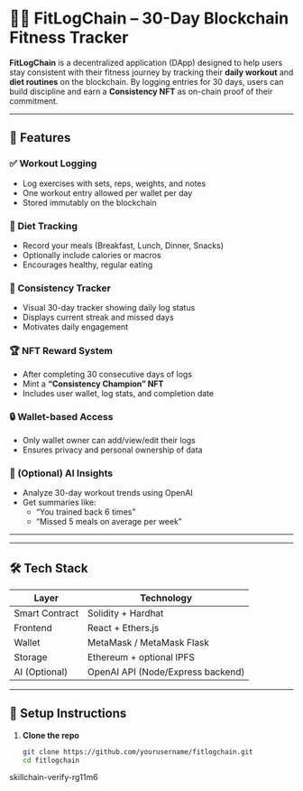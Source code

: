 # 🏋️‍♂️ FitLogChain – 30-Day Blockchain Fitness Tracker

**FitLogChain** is a decentralized application (DApp) designed to help users stay consistent with their fitness journey by tracking their **daily workout** and **diet routines** on the blockchain. By logging entries for 30 days, users can build discipline and earn a **Consistency NFT** as on-chain proof of their commitment.

---

## 🚀 Features

### ✅ Workout Logging
- Log exercises with sets, reps, weights, and notes
- One workout entry allowed per wallet per day
- Stored immutably on the blockchain

### 🥗 Diet Tracking
- Record your meals (Breakfast, Lunch, Dinner, Snacks)
- Optionally include calories or macros
- Encourages healthy, regular eating

### 📆 Consistency Tracker
- Visual 30-day tracker showing daily log status
- Displays current streak and missed days
- Motivates daily engagement

### 🏆 NFT Reward System
- After completing 30 consecutive days of logs
- Mint a **“Consistency Champion” NFT**
- Includes user wallet, log stats, and completion date

### 🔒 Wallet-based Access
- Only wallet owner can add/view/edit their logs
- Ensures privacy and personal ownership of data

### 🧠 (Optional) AI Insights
- Analyze 30-day workout trends using OpenAI
- Get summaries like:
  - “You trained back 6 times”
  - “Missed 5 meals on average per week”

---

---

## 🛠️ Tech Stack

| Layer          | Technology       |
|----------------|------------------|
| Smart Contract | Solidity + Hardhat |
| Frontend       | React + Ethers.js |
| Wallet         | MetaMask / MetaMask Flask |
| Storage        | Ethereum + optional IPFS |
| AI (Optional)  | OpenAI API (Node/Express backend) |

---

## 🔧 Setup Instructions

1. **Clone the repo**
   ```bash
   git clone https://github.com/yourusername/fitlogchain.git
   cd fitlogchain


skillchain-verify-rg11m6
